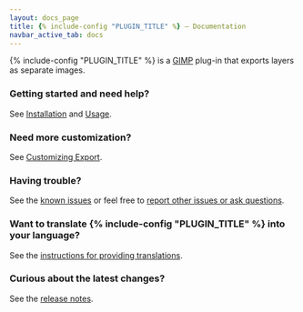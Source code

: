 ```yaml
---
layout: docs_page
title: {% include-config "PLUGIN_TITLE" %} – Documentation
navbar_active_tab: docs
---
```


{% include-config "PLUGIN_TITLE" %} is a [GIMP](https://www.gimp.org/) plug-in that exports layers as separate images.

### Getting started and need help?

See [Installation](Installation.html) and [Usage](Usage.html).


### Need more customization?

See [Customizing Export](Customizing-Export.html).


### Having trouble?

See the [known issues](Known-Issues.html) or feel free to [report other issues or ask questions](https://github.com/khalim19/gimp-plugin-export-layers/issues).


### Want to translate {% include-config "PLUGIN_TITLE" %} into your language?

See the [instructions for providing translations](Providing-Translations.html).


### Curious about the latest changes?

See the [release notes](CHANGELOG.html).
